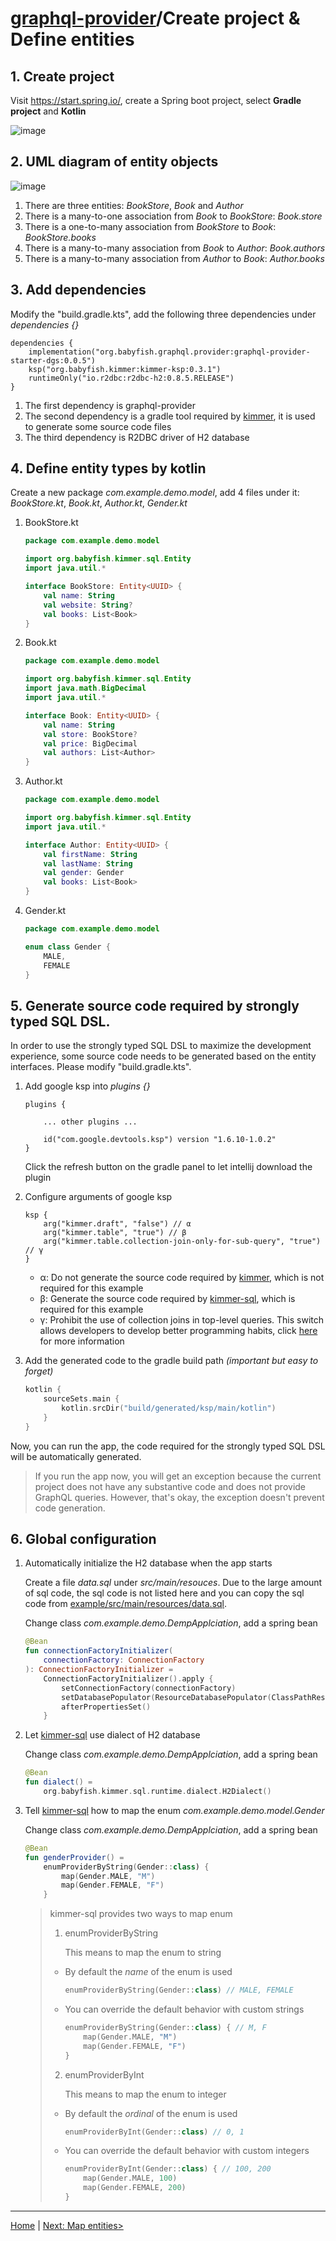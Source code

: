 # [graphql-provider](https://github.com/babyfish-ct/graphql-provider)/Create project & Define entities

## 1. Create project

Visit https://start.spring.io/, create a Spring boot project, select **Gradle project** and **Kotlin**

![image](./spring-starter.jpg)


## 2. UML diagram of entity objects

![image](./uml.png)

1. There are three entities: *BookStore*, *Book* and *Author*
2. There is a many-to-one association from *Book* to *BookStore*: *Book.store*
3. There is a one-to-many association from *BookStore* to *Book*: *BookStore.books*
4. There is a many-to-many association from *Book* to *Author*: *Book.authors*
5. There is a many-to-many association from *Author* to *Book*: *Author.books*

## 3. Add dependencies

Modify the "build.gradle.kts", add the following three dependencies under *dependencies {}*

```
dependencies {
    implementation("org.babyfish.graphql.provider:graphql-provider-starter-dgs:0.0.5")
    ksp("org.babyfish.kimmer:kimmer-ksp:0.3.1")
    runtimeOnly("io.r2dbc:r2dbc-h2:0.8.5.RELEASE")
}
```
1. The first dependency is graphql-provider
2. The second dependency is a gradle tool required by [kimmer](https://github.com/babyfish-ct/kimmer), it is used to generate some source code files
3. The third dependency is R2DBC driver of H2 database

## 4. Define entity types by kotlin

Create a new package *com.example.demo.model*, add 4 files under it: *BookStore.kt*, *Book.kt*, *Author.kt*, *Gender.kt*

1. BookStore.kt
    ```kt
    package com.example.demo.model

    import org.babyfish.kimmer.sql.Entity
    import java.util.*

    interface BookStore: Entity<UUID> {
        val name: String
        val website: String?
        val books: List<Book>
    }
    ```
2. Book.kt
    ```kt
    package com.example.demo.model
    
    import org.babyfish.kimmer.sql.Entity
    import java.math.BigDecimal
    import java.util.*

    interface Book: Entity<UUID> {
        val name: String
        val store: BookStore?
        val price: BigDecimal
        val authors: List<Author>
    }
    ```
3. Author.kt
    ```kt
    package com.example.demo.model
    
    import org.babyfish.kimmer.sql.Entity
    import java.util.*

    interface Author: Entity<UUID> {
        val firstName: String
        val lastName: String
        val gender: Gender
        val books: List<Book>
    }
    ```
4. Gender.kt
    ```kt
    package com.example.demo.model
    
    enum class Gender {
        MALE,
        FEMALE
    }
    ```
    
## 5. Generate source code required by strongly typed SQL DSL.

In order to use the strongly typed SQL DSL to maximize the development experience, some source code needs to be generated based on the entity interfaces. Please modify "build.gradle.kts".

1. Add google ksp into *plugins {}*
    ```
    plugins {
        
        ... other plugins ...
        
        id("com.google.devtools.ksp") version "1.6.10-1.0.2"
    }
    ```
    Click the refresh button on the gradle panel to let intellij download the plugin
    
2. Configure arguments of google ksp
    ```
    ksp {
        arg("kimmer.draft", "false") // α
        arg("kimmer.table", "true") // β
        arg("kimmer.table.collection-join-only-for-sub-query", "true") // γ
    }
    ```
    - α: Do not generate the source code required by [kimmer](https://github.com/babyfish-ct/kimmer/blob/main/doc/kimmer-core/README.md), which is not required for this example
    - β: Generate the source code required by [kimmer-sql](https://github.com/babyfish-ct/kimmer/blob/main/doc/kimmer-sql/README.md), which is required for this example
    - γ: Prohibit the use of collection joins in top-level queries. This switch allows developers to develop better programming habits, click [here](https://github.com/babyfish-ct/kimmer/blob/main/doc/kimmer-sql/contains.md) for more information

3. Add the generated code to the gradle build path *(important but easy to forget)*
    ```kt
    kotlin {
        sourceSets.main {
            kotlin.srcDir("build/generated/ksp/main/kotlin")
        }
    }
    ```
    
Now, you can run the app, the code required for the strongly typed SQL DSL will be automatically generated.

> If you run the app now, you will get an exception because the current project does not have any substantive code and does not provide GraphQL queries. However, that's okay, the exception doesn't prevent code generation.

## 6. Global configuration

1. Automatically initialize the H2 database when the app starts

    Create a file *data.sql* under *src/main/resouces*. Due to the large amount of sql code, the sql code is not listed here and you can copy the sql code from [example/src/main/resources/data.sql](https://github.com/babyfish-ct/graphql-provider/blob/main/example/src/main/resources/data.sql).

    Change class *com.example.demo.DempApplciation*, add a spring bean

    ```kt
    @Bean
    fun connectionFactoryInitializer(
        connectionFactory: ConnectionFactory
    ): ConnectionFactoryInitializer =
        ConnectionFactoryInitializer().apply {
            setConnectionFactory(connectionFactory)
            setDatabasePopulator(ResourceDatabasePopulator(ClassPathResource("data.sql")))
            afterPropertiesSet()
        }
    ```
    
2. Let [kimmer-sql](https://github.com/babyfish-ct/kimmer/blob/main/doc/kimmer-sql/README.md) use dialect of H2 database

    Change class *com.example.demo.DempApplciation*, add a spring bean

    ```kt
    @Bean
	fun dialect() = 
        org.babyfish.kimmer.sql.runtime.dialect.H2Dialect()
    ```
    
3. Tell [kimmer-sql](https://github.com/babyfish-ct/kimmer/blob/main/doc/kimmer-sql/README.md) how to map the enum *com.example.demo.model.Gender*

    Change class *com.example.demo.DempApplciation*, add a spring bean
    
    ```kt
    @Bean
	fun genderProvider() =
		enumProviderByString(Gender::class) {
			map(Gender.MALE, "M")
			map(Gender.FEMALE, "F")
		}
    ```
    
    > kimmer-sql provides two ways to map enum
    > 1. enumProviderByString
    > 
    >	 This means to map the enum to string
    >   - By default the *name* of the enum is used
    >       ```kt
    >       enumProviderByString(Gender::class) // MALE, FEMALE
    >       ```
    >   - You can override the default behavior with custom strings
    >       ```kt
    >       enumProviderByString(Gender::class) { // M, F
    >           map(Gender.MALE, "M")
    >           map(Gender.FEMALE, "F")
    >       }
    >       ```
    > 2. enumProviderByInt
    > 
    >	 This means to map the enum to integer
    >   - By default the *ordinal* of the enum is used
    >       ```kt
    >       enumProviderByInt(Gender::class) // 0, 1
    >       ```
    >   - You can override the default behavior with custom integers
    >       ```kt
    >       enumProviderByInt(Gender::class) { // 100, 200
    >           map(Gender.MALE, 100)
    >           map(Gender.FEMALE, 200)
    >       }
    >       ```


--------------

[Home](https://github.com/babyfish-ct/graphql-provider) | [Next: Map entities>](./entity-mapper.md)

